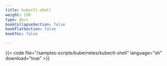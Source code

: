 ```yaml
---
title: kubectl-shell
weight: 150
type: docs
bookCollapseSection: false
bookFlatSection: false
bookToc: false

---
```


{{< code file="/samples-scripts/kubernetes/kubectl-shell" language="sh" download="true" >}}
